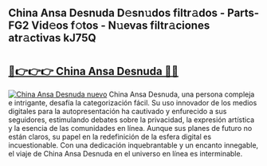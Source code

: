 ## China Ansa Desnuda D𝚎sn𝚞dos filtr𝚊dos - Parts-FG2 Vid𝚎os f𝚘tos - N𝚞evas filtr𝚊ciones atr𝚊ctivas kJ75Q

# <h2><a href="http://mb7s5l.tromn.icu/?c=China+Ansa+Desnuda">🔗👉👉👉 China Ansa Desnuda 🔗🔗</a></h2>

[![China Ansa Desnuda nuevo](https://i.imgur.com/pEAQMta.gif)](http://mb7s5l.tromn.icu/?c=China+Ansa+Desnuda)
China Ansa Desnuda, una persona compleja e intrigante, desafía la categorización fácil. Su uso innovador de los medios digitales para la autopresentación ha cautivado y enfurecido a sus seguidores, estimulando debates sobre la privacidad, la expresión artística y la esencia de las comunidades en línea. Aunque sus planes de futuro no están claros, su papel en la redefinición de la esfera digital es incuestionable. Con una dedicación inquebrantable y un encanto innegable, el viaje de China Ansa Desnuda en el universo en línea es interminable.
